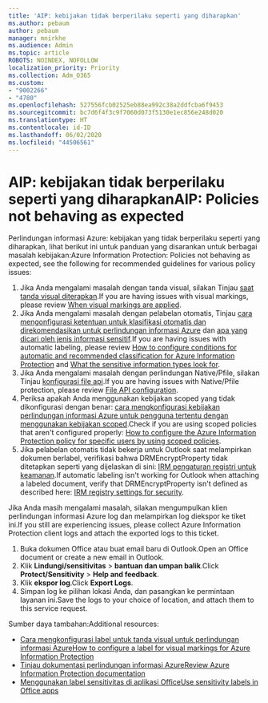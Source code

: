 ```yaml
---
title: 'AIP: kebijakan tidak berperilaku seperti yang diharapkan'
ms.author: pebaum
author: pebaum
manager: mnirkhe
ms.audience: Admin
ms.topic: article
ROBOTS: NOINDEX, NOFOLLOW
localization_priority: Priority
ms.collection: Adm_O365
ms.custom:
- "9002266"
- "4780"
ms.openlocfilehash: 527556fcb02525eb88ea992c38a2ddfcba6f9453
ms.sourcegitcommit: bc7d6f4f3c9f7060d073f5130e1ec856e248d020
ms.translationtype: HT
ms.contentlocale: id-ID
ms.lasthandoff: 06/02/2020
ms.locfileid: "44506561"
---
```

# <a name="aip-policies-not-behaving-as-expected"></a><span data-ttu-id="fe410-102">AIP: kebijakan tidak berperilaku seperti yang diharapkan</span><span class="sxs-lookup"><span data-stu-id="fe410-102">AIP: Policies not behaving as expected</span></span>

<span data-ttu-id="fe410-103">Perlindungan informasi Azure: kebijakan yang tidak berperilaku seperti yang diharapkan, lihat berikut ini untuk panduan yang disarankan untuk berbagai masalah kebijakan:</span><span class="sxs-lookup"><span data-stu-id="fe410-103">Azure Information Protection: Policies not behaving as expected, see the following for recommended guidelines for various policy issues:</span></span>

1. <span data-ttu-id="fe410-104">Jika Anda mengalami masalah dengan tanda visual, silakan Tinjau [saat tanda visual diterapkan](https://docs.microsoft.com/azure/information-protection/configure-policy-markings#when-visual-markings-are-applied).</span><span class="sxs-lookup"><span data-stu-id="fe410-104">If you are having issues with visual markings, please review [When visual markings are applied](https://docs.microsoft.com/azure/information-protection/configure-policy-markings#when-visual-markings-are-applied).</span></span>
2. <span data-ttu-id="fe410-105">Jika Anda mengalami masalah dengan pelabelan otomatis, Tinjau [cara mengonfigurasi ketentuan untuk klasifikasi otomatis dan direkomendasikan untuk perlindungan informasi Azure](https://docs.microsoft.com/azure/information-protection/configure-policy-classification) dan [apa yang dicari oleh jenis informasi sensitif](https://docs.microsoft.com/microsoft-365/compliance/sensitive-information-type-entity-definitions).</span><span class="sxs-lookup"><span data-stu-id="fe410-105">If you are having issues with automatic labeling, please review [How to configure conditions for automatic and recommended classification for Azure Information Protection](https://docs.microsoft.com/azure/information-protection/configure-policy-classification) and [What the sensitive information types look for](https://docs.microsoft.com/microsoft-365/compliance/sensitive-information-type-entity-definitions).</span></span>
3. <span data-ttu-id="fe410-106">Jika Anda mengalami masalah dengan perlindungan Native/Pfile, silakan Tinjau [konfigurasi file api](https://docs.microsoft.com/azure/information-protection/develop/file-api-configuration).</span><span class="sxs-lookup"><span data-stu-id="fe410-106">If you are having issues with Native/Pfile protection, please review [File API configuration](https://docs.microsoft.com/azure/information-protection/develop/file-api-configuration).</span></span>
4. <span data-ttu-id="fe410-107">Periksa apakah Anda menggunakan kebijakan scoped yang tidak dikonfigurasi dengan benar: [cara mengkonfigurasi kebijakan perlindungan informasi Azure untuk pengguna tertentu dengan menggunakan kebijakan scoped](https://docs.microsoft.com/azure/information-protection/configure-policy-scope).</span><span class="sxs-lookup"><span data-stu-id="fe410-107">Check if you are using scoped policies that aren't configured properly: [How to configure the Azure Information Protection policy for specific users by using scoped policies](https://docs.microsoft.com/azure/information-protection/configure-policy-scope).</span></span>
5. <span data-ttu-id="fe410-108">Jika pelabelan otomatis tidak bekerja untuk Outlook saat melampirkan dokumen berlabel, verifikasi bahwa DRMEncryptProperty tidak ditetapkan seperti yang dijelaskan di sini: [IRM pengaturan registri untuk keamanan](https://docs.microsoft.com/deployoffice/security/protect-sensitive-messages-and-documents-by-using-irm-in-office#office-2016-irm-registry-key-options).</span><span class="sxs-lookup"><span data-stu-id="fe410-108">If automatic labeling isn't working for Outlook when attaching a labeled document, verify that DRMEncryptProperty isn't defined as described here: [IRM registry settings for security](https://docs.microsoft.com/deployoffice/security/protect-sensitive-messages-and-documents-by-using-irm-in-office#office-2016-irm-registry-key-options).</span></span>

<span data-ttu-id="fe410-109">Jika Anda masih mengalami masalah, silakan mengumpulkan klien perlindungan informasi Azure log dan melampirkan log diekspor ke tiket ini.</span><span class="sxs-lookup"><span data-stu-id="fe410-109">If you still are experiencing issues, please collect Azure Information Protection client logs and attach the exported logs to this ticket.</span></span>

1. <span data-ttu-id="fe410-110">Buka dokumen Office atau buat email baru di Outlook.</span><span class="sxs-lookup"><span data-stu-id="fe410-110">Open an Office document or create a new email in Outlook.</span></span>
2. <span data-ttu-id="fe410-111">Klik **Lindungi/sensitivitas**  >  **bantuan dan umpan balik**.</span><span class="sxs-lookup"><span data-stu-id="fe410-111">Click **Protect/Sensitivity** > **Help and feedback**.</span></span>
3. <span data-ttu-id="fe410-112">Klik **ekspor log**.</span><span class="sxs-lookup"><span data-stu-id="fe410-112">Click **Export Logs**.</span></span>
4. <span data-ttu-id="fe410-113">Simpan log ke pilihan lokasi Anda, dan pasangkan ke permintaan layanan ini.</span><span class="sxs-lookup"><span data-stu-id="fe410-113">Save the logs to your choice of location, and attach them to this service request.</span></span>

<span data-ttu-id="fe410-114">Sumber daya tambahan:</span><span class="sxs-lookup"><span data-stu-id="fe410-114">Additional resources:</span></span>

- [<span data-ttu-id="fe410-115">Cara mengkonfigurasi label untuk tanda visual untuk perlindungan informasi Azure</span><span class="sxs-lookup"><span data-stu-id="fe410-115">How to configure a label for visual markings for Azure Information Protection</span></span>](https://docs.microsoft.com/azure/information-protection/configure-policy-markings)
- [<span data-ttu-id="fe410-116">Tinjau dokumentasi perlindungan informasi Azure</span><span class="sxs-lookup"><span data-stu-id="fe410-116">Review Azure Information Protection documentation</span></span>](https://docs.microsoft.com/azure/information-protection/what-is-information-protection)
- [<span data-ttu-id="fe410-117">Menggunakan label sensitivitas di aplikasi Office</span><span class="sxs-lookup"><span data-stu-id="fe410-117">Use sensitivity labels in Office apps</span></span>](https://docs.microsoft.com/microsoft-365/compliance/sensitivity-labels-office-apps)

